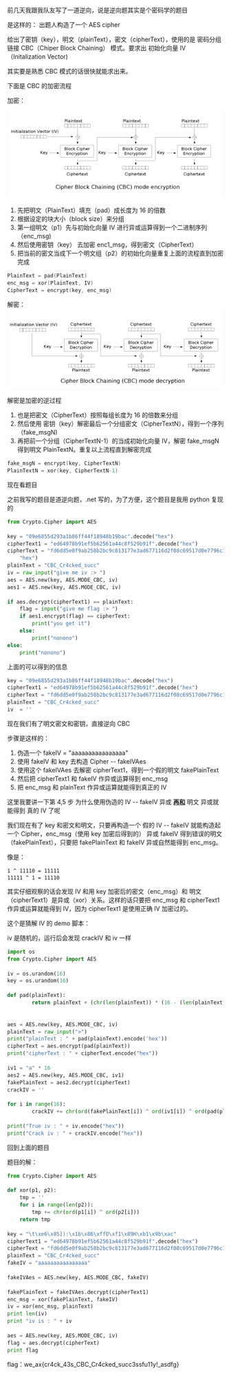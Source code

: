 前几天我跟我队友写了一道逆向，说是逆向题其实是个密码学的题目

是这样的：
出题人构造了一个 AES cipher

给出了密钥（key），明文（plainText），密文（cipherText），使用的是 密码分组链接 CBC（Chiper Block Chaining） 模式。要求出 初始化向量 IV（Initalization Vector)

其实要是熟悉 CBC 模式的话很快就能求出来。

下面是 CBC 的加密流程

加密：

![CBC Encrypt](./cbc_encrypt.png)

1. 先把明文（PlainText）填充（pad）成长度为 16 的倍数
2. 根据设定的块大小（block size）来分组
3. 第一组明文（p1）先与初始化向量 IV 进行异或运算得到一个二进制序列（enc_msg)
4. 然后使用密钥（key） 去加密 enc1_msg，得到密文（CipherText）
5. 把当前的密文当成下一个明文组（p2）的初始化向量重复上面的流程直到加密完成

```c
PlainText = pad(PlainText)
enc_msg = xor(PlainText, IV)
CipherText = encrypt(key, enc_msg)
```



解密：
![CBC Decrypt](./cbc_decrypt.png)



解密是加密的逆过程

1. 也是把密文（CipherText）按照每组长度为 16 的倍数来分组
2. 然后使用 密钥（key）解密最后一个分组密文（CipherTextN），得到一个序列（fake_msgN)
3. 再把前一个分组（CipherTextN-1）的当成初始化向量 IV，解密 fake_msgN 得到明文 PlainTextN。重复以上流程直到解密完成

```c
fake_msgN = encrypt(key, CipherTextN)
PlainTextN = xor(key, CipherTextN-1)
```



现在看题目

之前我写的题目是道逆向题，.net 写的，为了方便，这个题目是我用 python 复现的

```python
from Crypto.Cipher import AES

key = "09e6855d293a1b86ff44f18948b19bac".decode("hex")
cipherText1 = "ed64978b91ef5b62561a44c8f529b91f".decode("hex")
cipherText = "fd6dd5e0f9ab258b2bc9c813177e3ad677116d2f08c69517d0e7796c1f5e06ba95c3de5a139bb687bf3e779a0730e47c".decode(
    "hex")
plainText = "CBC_Cr4cked_succ"
iv = raw_input("give me iv :> ")
aes = AES.new(key, AES.MODE_CBC, iv)
aes1 = AES.new(key, AES.MODE_CBC, iv)

if aes.decrypt(cipherText1) == plainText:
    flag = input("give me flag :> ")
    if aes1.encrypt(flag) == cipherText:
        print("you get it")
    else:
        print("nonono")
else:
    print("nonono")

```



上面的可以得到的信息

```python
key = "09e6855d293a1b86ff44f18948b19bac".decode("hex")
cipherText1 = "ed64978b91ef5b62561a44c8f529b91f".decode("hex")
cipherText = "fd6dd5e0f9ab258b2bc9c813177e3ad677116d2f08c69517d0e7796c1f5e06ba95c3de5a139bb687bf3e779a0730e47c".decode("hex")
plainText = "CBC_Cr4cked_succ"
iv  = ''
```

现在我们有了明文密文和密钥，直接逆向 CBC

步骤是这样的：

1. 伪造一个 fakeIV = "aaaaaaaaaaaaaaaa"
2. 使用 fakeIV 和 key 去构造 Cipher -- fakeIVAes
3. 使用这个 fakeIVAes 去解密 cipherText1，得到一个假的明文 fakePlainText
4. 然后把 cipherText1 和 fakeIV 作异或运算得到 enc_msg 
5. 把 enc_msg  和 plainText 作异或运算就能得到真正的 IV



这里我要讲一下第 4,5 步 为什么使用伪造的 IV -- fakeIV 异或 <u>**再和**</u> 明文 异或就能得到 真的 IV 了呢

我们现在有了 key 和密文和明文，只要再构造一个 假的 IV -- fakeIV 就能构造起一个 Cipher，enc_msg（使用 key 加密后得到的） 异或 fakeIV 得到错误的明文（fakePlainText），只要把 fakePlainText 和 fakeIV 异或自然能得到 enc_msg。

像是：

```
1 ^ 11110 = 11111
11111 ^ 1 = 11110
```

其实仔细观察的话会发现 IV 和用 key 加密后的密文（enc_msg）和 明文（cipherText1）是异或（xor）关系。这样的话只要把 enc_msg 和 cipherText1 作异或运算就能得到 IV，因为 cipherText1 是使用正确 IV 加密过的。

这个是猜解 IV 的 demo 脚本：

iv 是随机的，运行后会发现 crackIV 和 iv 一样

```python
import os
from Crypto.Cipher import AES

iv = os.urandom(16)
key = os.urandom(16)

def pad(plainText):
        return plainText + (chr(len(plainText)) * (16 - (len(plainText) % 16)))


aes = AES.new(key, AES.MODE_CBC, iv)
plainText = raw_input(">")
print("plainText : " + pad(plainText).encode('hex'))
cipherText = aes.encrypt(pad(plainText))
print("cipherText : " + cipherText.encode("hex"))

iv1 = "a" * 16
aes2 = AES.new(key, AES.MODE_CBC, iv1)
fakePlainText = aes2.decrypt(cipherText)
crackIV = ''

for i in range(16):
        crackIV += chr(ord(fakePlainText[i]) ^ ord(iv1[i]) ^ ord(pad(plainText)[i]))

print("True iv : " + iv.encode("hex"))
print("Crack iv : " + crackIV.encode("hex"))
```



回到上面的题目

题目的解：

```python
from Crypto.Cipher import AES

def xor(p1, p2):
    tmp = ''
    for i in range(len(p2)):
        tmp += chr(ord(p1[i]) ^ ord(p2[i]))
    return tmp

key = "\t\xe6\x85]):\x1b\x86\xffD\xf1\x89H\xb1\x9b\xac"
cipherText1 = "ed64978b91ef5b62561a44c8f529b91f".decode("hex")
cipherText = "fd6dd5e0f9ab258b2bc9c813177e3ad677116d2f08c69517d0e7796c1f5e06ba95c3de5a139bb687bf3e779a0730e47c".decode("hex")
plainText = "CBC_Cr4cked_succ"
fakeIV = "aaaaaaaaaaaaaaaa"

fakeIVAes = AES.new(key, AES.MODE_CBC, fakeIV)

fakePlainText = fakeIVAes.decrypt(cipherText1)
enc_msg = xor(fakePlainText, fakeIV)
iv = xor(enc_msg, plainText)
print len(iv)
print "iv is : " + iv

aes = AES.new(key, AES.MODE_CBC, iv)
flag = aes.decrypt(cipherText)
print flag
```

flag：we_ax{cr4ck_43s_CBC_Cr4cked_succ3ssfu11y!_asdfg}










